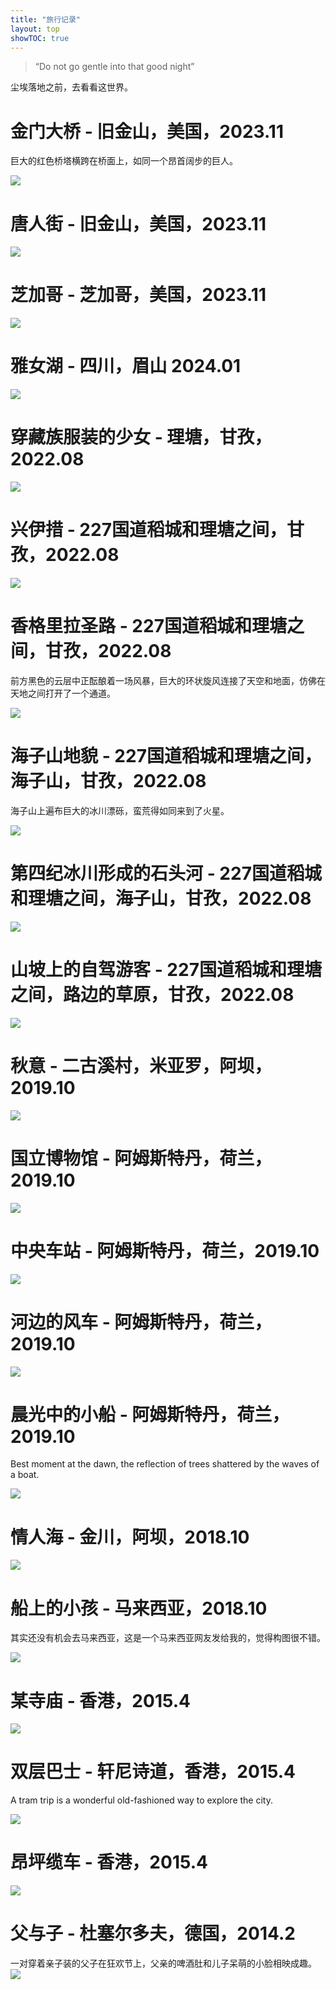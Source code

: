 ```yaml
---
title: "旅行记录"
layout: top
showTOC: true
---
```



> “Do not go gentle into that good night” 

尘埃落地之前，去看看这世界。

# 金门大桥 - 旧金山，美国，2023.11

巨大的红色桥塔横跨在桥面上，如同一个昂首阔步的巨人。

![](/img/photos/2023-11-golden-gate-bridge.jpg)

# 唐人街 - 旧金山，美国，2023.11

![](/img/photos/2023-11-san-francisco.jpg)

# 芝加哥 - 芝加哥，美国，2023.11

![](/img/photos/2023-11-chicago.jpg)

# 雅女湖 - 四川，眉山 2024.01

![](/img/photos/2023-雅女湖.jpeg)

# 穿藏族服装的少女 - 理塘，甘孜，2022.08

![](/img/photos/2022-理塘-天空之城.jpeg)

# 兴伊措 - 227国道稻城和理塘之间，甘孜，2022.08

![](/img/photos/2022-兴伊措.jpeg)

# 香格里拉圣路 - 227国道稻城和理塘之间，甘孜，2022.08

前方黑色的云层中正酝酿着一场风暴，巨大的环状旋风连接了天空和地面，仿佛在天地之间打开了一个通道。

![](/img/photos/2022-兴伊措路上.jpeg)

# 海子山地貌 - 227国道稻城和理塘之间，海子山，甘孜，2022.08

海子山上遍布巨大的冰川漂砾，蛮荒得如同来到了火星。

![](/img/photos/2022-海子山.jpeg)

# 第四纪冰川形成的石头河 - 227国道稻城和理塘之间，海子山，甘孜，2022.08

![](/img/photos/2022-海子山冰川石头河.jpeg)

# 山坡上的自驾游客 - 227国道稻城和理塘之间，路边的草原，甘孜，2022.08

![](/img/photos/2022-grassland.jpeg)

# 秋意 - 二古溪村，米亚罗，阿坝，2019.10

![](/img/photos/2020-米亚罗.jpeg)

# 国立博物馆 - 阿姆斯特丹，荷兰，2019.10

![](/img/photos/2019-amsterdam-rijksmuseum.jpeg)

# 中央车站 - 阿姆斯特丹，荷兰，2019.10

![](/img/photos/2019-amsterdam-centraal.jpeg)

# 河边的风车 - 阿姆斯特丹，荷兰，2019.10

![](/img/photos/2019-amsterdam-windmill.jpeg)

# 晨光中的小船 - 阿姆斯特丹，荷兰，2019.10

Best moment at the dawn, the reflection of trees shattered by the waves of a boat.

![](/img/photos/2019-amsterdam-boat-at-dawn.jpeg)

# 情人海 - 金川，阿坝，2018.10

![](/img/photos/2018-情人海.jpeg)

# 船上的小孩 - 马来西亚，2018.10

其实还没有机会去马来西亚，这是一个马来西亚网友发给我的，觉得构图很不错。

![](/img/photos/2018-no-name.jpeg)

# 某寺庙 - 香港，2015.4

![](/img/photos/2015-hk-temple.jpeg)

# 双层巴士 - 轩尼诗道，香港，2015.4

A tram trip is a wonderful old-fashioned way to explore the city.

![](/img/photos/2015-hk-bus.jpeg)

# 昂坪缆车 - 香港，2015.4

![](/img/photos/2015-hk-昂坪缆车.jpeg)

# 父与子 - 杜塞尔多夫，德国，2014.2

一对穿着亲子装的父子在狂欢节上，父亲的啤酒肚和儿子呆萌的小脸相映成趣。
![](/img/photos/2014-父与子.jpeg)